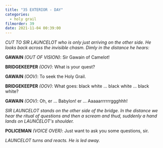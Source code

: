 ```yaml
---
title: "35 EXTERIOR - DAY"
categories:
  - holy grail
filmorder: 39
date: 2021-11-04 00:39:00
---
```


_CUT TO SIR LAUNCELOT who is only just arriving on the other side. He looks back across the invisible chasm. Dimly in the distance he hears:_

**GAWAIN** _(OUT OF VISION)_: Sir Gawain of Camelot!

**BRIDGEKEEPER** _(OOV)_: What is your quest?

**GAWAIN** _(OOV)_: To seek the Holy Grail.

**BRIDGEKEEPER** _(OOV)_: What goes: black white ... black white ... black white?

**GAWAIN** _(OOV)_: Oh, er ... Babylon! er ... Aaaaarrrrrrggghhh!

_SIR LAUNCELOT stands on the other side of the bridge. In the distance we hear the ritual of questions and then a scream and thud, suddenly a hand lands on LAUNCELOT's shoulder._

**POLICEMAN** _(VOICE OVER)_: Just want to ask you some questions, sir.

_LAUNCELOT turns and reacts. He is led away._